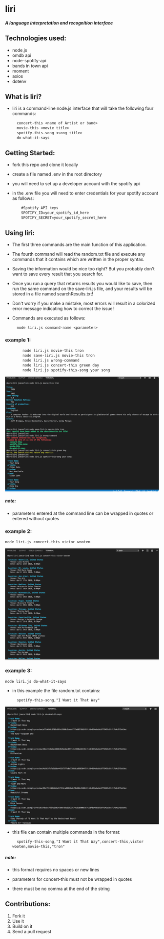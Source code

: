 # liri
##### A language interpretation and recognition interface



## Technologies used:
- node.js
- omdb api
- node-spotify-api
- bands in town api
- moment
- axios
- dotenv

## What is liri?
- liri is a command-line node.js interface that will take the following four commands:

        concert-this <name of Artist or band>
        movie-this <movie title>
        spotify-this-song <song title>
        do-what-it-says 
        

## Getting Started:
- fork this repo and clone it locally
- create a file named .env in the root directory
- you will need to set up a developer account with the spotify api
- in the .env file you will need to enter credentials for your spotify account as follows:

          #Spotify API keys
          SPOTIFY_ID=your_spotify_id_here
          SPOTIFY_SECRET=your_spotify_secret_here

## Using liri:

- The first three commands are the main function of this application.
- The fourth command <do-what-it-says> will read the random.txt file and execute
        any commands that it contains which are written in the proper syntax.
    
- Saving the information would be nice too right? But you probably don't want to save every result
        that you search for.
- Once you run a query that returns results you would like to save, then run the same command on the save-liri.js file, and your results will be stored in a file named searchResults.txt!

- Don't worry if you make a mistake, most errors will result in a colorized error message indicating how to correct the issue!

- Commands are executed as follows:
        
        node liri.js command-name <parameter> 

###  example 1:
            node liri.js movie-this tron
            node save-liri.js movie-this tron
            node liri.js wrong-command
            node liri.js concert-this green day
            node liri.js spotify-this-song your song

![tron search result](/Images/movieAndSpotify.png)
   
##### note: 
- parameters entered at the command line can
                   be wrapped in quotes or entered without quotes

### example 2: 
    node liri.js concert-this victor wooten

 ![victor wooten search result](/Images/concert-this.png)

### example 3:
    node liri.js do-what-it-says
- in this example the file random.txt contains:
           
        spotify-this-song,"I Want it That Way"

![do-what-it-says command result](/Images/do-what-it-says.png)

- this file can contain multiple commands in the format:


        spotify-this-song,"I Want it That Way",concert-this,victor wooten,movie-this,"tron" 
                                           


##### note: 

- this format requires no spaces or new lines 

- parameters for concert-this must not be wrapped in quotes
                  
- there must be no comma at the end of the string

## Contributions:
1. Fork it
2. Use it
3. Build on it
4. Send a pull request

                          




                            

        
        


    

    




